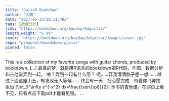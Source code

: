 ```yaml
---
title: "GuitaR Bookdown"
author: "大鹏"
date: "2017-05-25T20:11:40Z"
tags: [数据分析]
link: "https://bookdown.org/baydap/bdguitar/"
length_weight: "6.9%"
cover: "https://bookdown.org/baydap/bdguitar/images/cover.jpg"
repo: "pzhaonet/boookdown-guitar"
pinned: false
---
```


This is a collection of my favorite songs with guitar chords, produced by bookdown. [...] 最真的梦，就是用R语言的bookdown把R代码、作图、数据分析和吉他谱弄到一起。 啥？弄到一起有什么用？ 呃……容我清清脑子想一想…… 越过下面这座山丘，却发现无人等候…… 终会有一天　把心愿完成　带着你飞奔找永恒 \[\int_0^\infty e^{-x^2} dx=\frac{\sqrt{\pi}}{2}\] 本书的吉他谱，在网页上看不见，只有点击下载pdf才能看见哦。  ...
